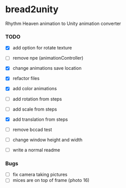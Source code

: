 # bread2unity
Rhythm Heaven animation to Unity animation converter


### TODO

- [X] add option for rotate texture

- [ ] remove npe (animationController)

- [x] change animations save location

- [x] refactor files

- [X] add color animations
- [ ] add rotation from steps
- [ ] add scale from steps
- [x] add translation from steps

- [ ] remove bccad test

- [ ] change window height and width

- [ ] write a normal readme

### Bugs
- [ ] fix camera taking pictures
- [ ] mices are on top of frame (photo 16)